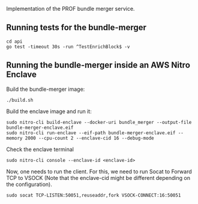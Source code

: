 Implementation of the PROF bundle merger service.

## Running tests for the bundle-merger

```
cd api
go test -timeout 30s -run ^TestEnrichBlock$ -v  
```

## Running the bundle-merger inside an AWS Nitro Enclave

Build the bundle-merger image:

```
./build.sh
```

Build the enclave image and run it:

```
sudo nitro-cli build-enclave --docker-uri bundle_merger --output-file bundle-merger-enclave.eif
sudo nitro-cli run-enclave --eif-path bundle-merger-enclave.eif --memory 2000 --cpu-count 2 --enclave-cid 16 --debug-mode
```

Check the enclave terminal
```
sudo nitro-cli console --enclave-id <enclave-id>
```

Now, one needs to run the client. For this, we need to run Socat to Forward TCP to VSOCK (Note that the enclave-cid might be different depending on the configuration).
```
sudo socat TCP-LISTEN:50051,reuseaddr,fork VSOCK-CONNECT:16:50051
```